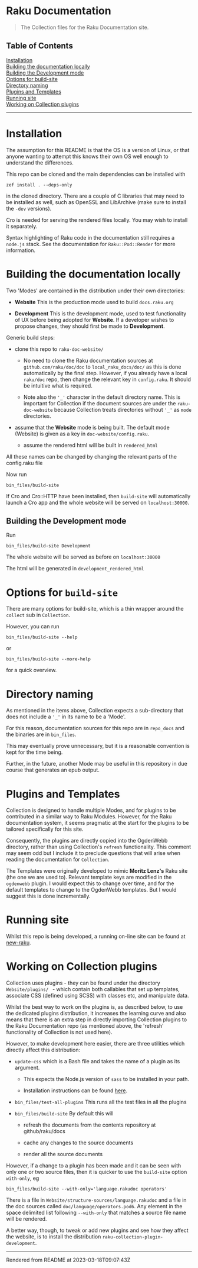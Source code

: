 # Raku Documentation
>The Collection files for the Raku Documentation site.


## Table of Contents
[Installation](#installation)  
[Building the documentation locally](#building-the-documentation-locally)  
[Building the Development mode](#building-the-development-mode)  
[Options for build-site](#options-for-build-site)  
[Directory naming](#directory-naming)  
[Plugins and Templates](#plugins-and-templates)  
[Running site](#running-site)  
[Working on Collection plugins](#working-on-collection-plugins)  

----
# Installation
The assumption for this README is that the OS is a version of Linux, or that anyone wanting to attempt this knows their own OS well enough to understand the differences.

This repo can be cloned and the main dependencies can be installed with

```
zef install . --deps-only
```
in the cloned directory. There are a couple of C libraries that may need to be installed as well, such as OpenSSL and LibArchive (make sure to install the ``-dev`` versions).

Cro is needed for serving the rendered files locally. You may wish to install it separately.

Syntax highlighting of Raku code in the documentation still requires a ``node.js`` stack. See the documentation for ``Raku::Pod::Render`` for more information.

# Building the documentation locally
Two 'Modes' are contained in the distribution under their own directories:

*  **Website** This is the production mode used to build `docs.raku.org`

*  **Development** This is the development mode, used to test functionality of UX before being adopted for **Website**. If a developer wishes to propose changes, they should first be made to **Development**.

Generic build steps:

*  clone this repo to `raku-doc-website/`

	*  No need to clone the Raku documentation sources at `github.com/raku/doc/doc` to `local_raku_docs/doc/` as this is done automatically by the final step. However, if you already have a local `raku/doc` repo, then change the relevant key in `config.raku`. It should be intuitive what is required.

	*  Note also the `'_'` character in the default directory name. This is important for Collection if the document sources are under the `raku-doc-website` because Collection treats directories without `'_'` as `mode` directories.

*  assume that the **Website** mode is being built. The default mode (Website) is given as a key in `doc-website/config.raku`.

	*  assume the rendered html will be built in `rendered_html`

All these names can be changed by changing the relevant parts of the config.raku file

Now run

```
bin_files/build-site
```
If Cro and Cro::HTTP have been installed, then `build-site` will automatically launch a Cro app and the whole website will be served on `localhost:30000`.

## Building the Development mode
Run

```
bin_files/build-site Development
```
The whole website will be served as before on `localhost:30000`

The html will be generated in `development_rendered_html`

# Options for `build-site`
There are many options for build-site, which is a thin wrapper around the `collect` sub in `Collection`.

However, you can run

```
bin_files/build-site --help
```
or

```
bin_files/build-site --more-help
```
for a quick overview.

# Directory naming
As mentioned in the items above, Collection expects a sub-directory that does not include a `'_'` in its name to be a 'Mode'.

For this reason, documentation sources for this repo are in `repo_docs` and the binaries are in `bin_files`.

This may eventually prove unnecessary, but it is a reasonable convention is kept for the time being.

Further, in the future, another Mode may be useful in this repository in due course that generates an epub output.

# Plugins and Templates
Collection is designed to handle multiple Modes, and for plugins to be contributed in a similar way to Raku Modules. However, for the Raku documentation system, it seems pragmatic at the start for the plugins to be tailored specifically for this site.

Consequently, the plugins are directly copied into the OgdenWebb directory, rather than using Collection's `refresh` functionality. This comment may seem odd but I include it to preclude questions that will arise when reading the documentation for `Collection`.

The Templates were originally developed to mimic **Moritz Lenz's** Raku site (the one we are used to). Relevant template keys are modified in the `ogdenwebb` plugin. I would expect this to change over time, and for the default templates to change to the OgdenWebb templates. But I would suggest this is done incrementally.

# Running site
Whilst this repo is being developed, a running on-line site can be found at [new-raku](https://new-raku.finanalyst.org).

# Working on Collection plugins
Collection uses plugins - they can be found under the directory `Website/plugins/ ` - which contain both callables that set up templates, associate CSS (defined using SCSS) with classes etc, and manipulate data.

Whilst the best way to work on the plugins is, as described below, to use the dedicated plugins distribution, it increases the learning curve and also means that there is an extra step in directly importing Collection plugins to the Raku Documentation repo (as mentioned above, the 'refresh' functionality of Collection is not used here).

However, to make development here easier, there are three utilities which directly affect this distribution:

*  `update-css` which is a Bash file and takes the name of a plugin as its argument.

	*  This expects the Node.js version of `sass` to be installed in your path.

	*  Installation instructions can be found [here](https://sass-lang.com/install).

*  `bin_files/test-all-plugins` This runs all the test files in all the plugins

*  `bin_files/build-site` By default this will

	*  refresh the documents from the contents repository at github/raku/docs

	*  cache any changes to the source documents

	*  render all the source documents

However, if a change to a plugin has been made and it can be seen with only one or two source files, then it is quicker to use the `build-site` option `with-only`, eg

```
bin_files/build-site --with-only='language.rakudoc operators'
```
There is a file in `Website/structure-sources/language.rakudoc` and a file in the doc sources called `doc/language/operators.pod6`. Any element in the space delimited list following `--with-only` that matches a source file name will be rendered.

A better way, though, to tweak or add new plugins and see how they affect the website, is to install the distribution `raku-collection-plugin-development`.







----
Rendered from README at 2023-03-18T09:07:43Z